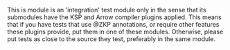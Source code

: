 This is module is an 'integration' test module only in the sense that its submodules have the KSP and Arrow compiler plugins applied.
This means that if you have tests that use @ZKP annotations, or require other features these plugins provide, put them in one of these modules.
Otherwise, please put tests as close to the source they test, preferably in the same module.